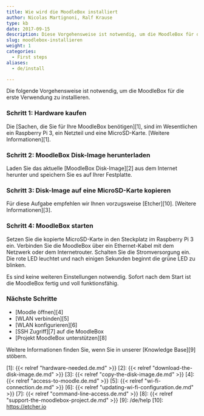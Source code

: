 ```yaml
---
title: Wie wird die MoodleBox installiert
author: Nicolas Martignoni, Ralf Krause
type: kb
date: 2017-09-15
description: Diese Vorgehensweise ist notwendig, um die MoodleBox für die erste Verwendung zu installieren
slug: moodlebox-installieren
weight: 1
categories:
  - First steps
aliases:
  - de/install

---
```

Die folgende Vorgehensweise ist notwendig, um die MoodleBox für die erste Verwendung zu installieren.

### Schritt 1: Hardware kaufen

Die [Sachen, die Sie für Ihre MoodleBox benötigen][1], sind im Wesentlichen ein Raspberry Pi 3, ein Netzteil und eine MicroSD-Karte. [Weitere Informationen][1].

### Schritt 2: MoodleBox Disk-Image herunterladen

Laden Sie das aktuelle [MoodleBox Disk-Image][2] aus dem Internet herunter und speichern Sie es auf Ihrer Festplatte.

### Schritt 3: Disk-Image auf eine MicroSD-Karte kopieren

Für diese Aufgabe empfehlen wir Ihnen vorzugsweise [Etcher][10]. [Weitere Informationen][3].

### Schritt 4: MoodleBox starten

Setzen Sie die kopierte MicroSD-Karte in den Steckplatz im Raspberry Pi 3 ein. Verbinden Sie die MoodleBox über ein Ethernet-Kabel mit dem Netzwerk oder dem Internetrouter. Schalten Sie die Stromversorgung ein. Die rote LED leuchtet und nach einigen Sekunden beginnt die grüne LED zu blinken.

Es sind keine weiteren Einstellungen notwendig. Sofort nach dem Start ist die MoodleBox fertig und voll funktionsfähig.

### Nächste Schritte

  * [Moodle öffnen][4]
  * [WLAN verbinden][5]
  * [WLAN konfigurieren][6]
  * [SSH Zugriff][7] auf die MoodleBox
  * [Projekt MoodleBox unterstützen][8]

Weitere Informationen finden Sie, wenn Sie in unserer [Knowledge Base][9] stöbern.

 [1]: {{< relref "hardware-needed.de.md" >}}
 [2]: {{< relref "download-the-disk-image.de.md" >}}
 [3]: {{< relref "copy-the-disk-image.de.md" >}}
 [4]: {{< relref "access-to-moodle.de.md" >}}
 [5]: {{< relref "wi-fi-connection.de.md" >}}
 [6]: {{< relref "updating-wi-fi-configuration.de.md" >}}
 [7]: {{< relref "command-line-access.de.md" >}}
 [8]: {{< relref "support-the-moodlebox-project.de.md" >}}
 [9]: /de/help
 [10]: https://etcher.io

